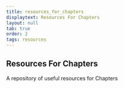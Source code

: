 ```yaml
---
title: resources_for_chapters
displaytext: Resources For Chapters
layout: null
tab: true
order: 2
tags: resources
---
```


## Resources For Chapters
  A repository of useful resources for Chapters


